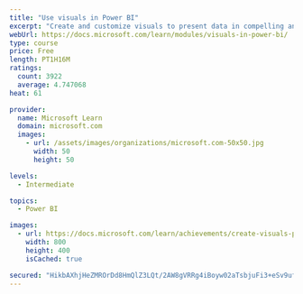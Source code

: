 ```yaml
---
title: "Use visuals in Power BI"
excerpt: "Create and customize visuals to present data in compelling and insightful ways."
webUrl: https://docs.microsoft.com/learn/modules/visuals-in-power-bi/
type: course
price: Free
length: PT1H16M
ratings:
  count: 3922
  average: 4.747068
heat: 61

provider:
  name: Microsoft Learn
  domain: microsoft.com
  images:
    - url: /assets/images/organizations/microsoft.com-50x50.jpg
      width: 50
      height: 50

levels:
  - Intermediate

topics:
  - Power BI

images:
  - url: https://docs.microsoft.com/learn/achievements/create-visuals-power-bi-desktop-social.png
    width: 800
    height: 400
    isCached: true

secured: "HikbAXhjHeZMROrDd8HmQlZ3LQt/2AW8gVRRg4iBoyw02aTsbjuFi3+eSv9uf8+trphqmjdbkWEYIAAT6WsK4SfoXPphJLBT0XRs0SvkatRIm/WVqXYK0xkEexrnJ/7V2xIJgSsDycAUF4p4jBkKx5SbkhqaMVinGqMxlUy+qFUVVxSpXj2Yi2huOw8q8+lRPMU6fyfwnXSttpj1GEsX4swKfxBcODFDw930YjPmc7Zthv4Q6vqP5iihsxum7Ir1ws1czCjVmh3dHvTt7Ll5jxzoyX1kwrPntI5dW6S/p19wR4bax98lzgVrWXt7Rm9Rsv74cBlJ8fOi3fqipEb7lYB4cUmNOgpTaTzT+tQL0DUIKFtWfMGZCFpmUxGfAgJvGIUbWD8Hpyx+T4Ory37G9artRVkSvbiBWOMuUESz66k=;9ev8PLxC/Dq7O1U9iGWhKQ=="
---
```


